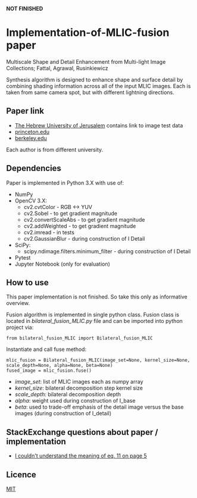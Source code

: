 **NOT FINISHED**

# Implementation-of-MLIC-fusion paper
Multiscale Shape and Detail Enhancement from Multi-light Image Collections; Fattal, Agrawal, Rusinkiewicz

Synthesis algorithm is designed to enhance shape and surface detail by combining shading information across all of the input MLIC images.
Each is taken from same camera spot, but with different lightning directions.

## Paper link
* [The Hebrew University of Jerusalem](http://www.cs.huji.ac.il/~raananf/projects/mlic/mlic.html) contains link to image test data
* [princeton.edu](https://gfx.cs.princeton.edu/pubs/Fattal_2007_MSA/mlic.pdf)
* [berkeley.edu](http://kneecap.cs.berkeley.edu/papers/mlic/mlic-SIG07.pdf)

Each author is from different university.

## Dependencies

Paper is implemented in Python 3.X with use of:
*  NumPy
*  OpenCV 3.X:
    * cv2.cvtColor - RGB <-> YUV
    * cv2.Sobel - to get gradient magnitude
    * cv2.convertScaleAbs - to get gradient magnitude
    * cv2.addWeighted - to get gradient magnitude
    * cv2.imread - in tests
    * cv2.GaussianBlur - during construction of I Detail
* SciPy:
    * scipy.ndimage.filters.minimum_filter - during construction of I Detail
*  Pytest
*  Jupyter Notebook (only for evaluation)

## How to use
This paper implementation is not finished.
So take this only as informative overview.

Fusion algorithm is implemented in single python class. Fusion class is located in *bilateral_fusion_MLIC.py* file and can be imported into python project via:

```
from bilateral_fusion_MLIC import Bilateral_fusion_MLIC
```

Instantiate and call fuse method:

```
mlic_fusion = Bilateral_fusion_MLIC(image_set=None, kernel_size=None, scale_depth=None, alpha=None, beta=None)
fused_image = mlic_fusion.fuse()
```

* *image_set*: list of MLIC images each as numpy array
* *kernel_size*: bilateral decomposition step kernel size
* *scale_depth*: bilateral decomposition depth
* *alpha*: weight used during construction of I_base
* *beta*: used to trade-off emphasis of the detail image versus the base images (during construction of I_detail)

## StackExchange questions about paper / implementation
* [I couldn't understand the meaning of eq. 11 on page 5](https://dsp.stackexchange.com/questions/26069/multiscale-shape-and-detail-enhancement-from-multi-light-image-collections)

## Licence

[MIT](https://github.com/ToKraTheSecond/Implementation-of-MLIC-fusion/blob/master/LICENSE)
